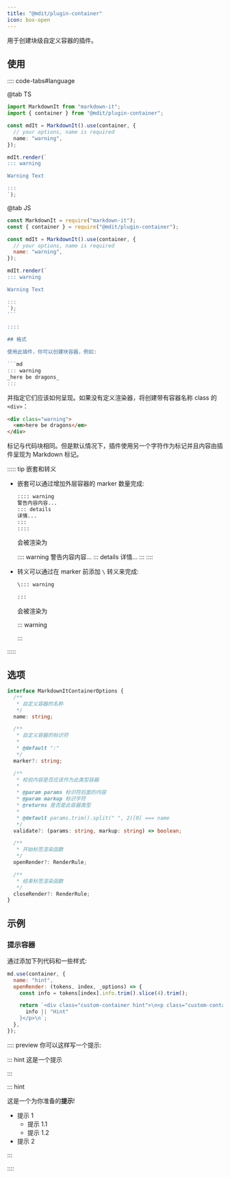 ```yaml
---
title: "@mdit/plugin-container"
icon: box-open
---
```


用于创建块级自定义容器的插件。

<!-- more -->

## 使用

:::: code-tabs#language

@tab TS

```ts
import MarkdownIt from "markdown-it";
import { container } from "@mdit/plugin-container";

const mdIt = MarkdownIt().use(container, {
  // your options, name is required
  name: "warning",
});

mdIt.render(`
::: warning

Warning Text

:::
`);
```

@tab JS

````js
const MarkdownIt = require("markdown-it");
const { container } = require("@mdit/plugin-container");

const mdIt = MarkdownIt().use(container, {
  // your options, name is required
  name: "warning",
});

mdIt.render(`
::: warning

Warning Text

:::
`);
```

::::

## 格式

使用此插件，你可以创建块容器，例如:

```md
::: warning
_here be dragons_
:::
````

并指定它们应该如何呈现。如果没有定义渲染器，将创建带有容器名称 class 的 `<div>`：

```html
<div class="warning">
  <em>here be dragons</em>
</div>
```

标记与代码块相同。但是默认情况下，插件使用另一个字符作为标记并且内容由插件呈现为 Markdown 标记。

::::: tip 嵌套和转义

- 嵌套可以通过增加外层容器的 marker 数量完成:

  ```md
  :::: warning
  警告内容内容...
  ::: details
  详情...
  :::
  ::::
  ```

  会被渲染为

  :::: warning
  警告内容内容...
  ::: details
  详情...
  :::
  ::::

- 转义可以通过在 marker 前添加 `\` 转义来完成:

  ```md
  \::: warning

  :::
  ```

  会被渲染为

  \::: warning

  :::

:::::

## 选项

```ts
interface MarkdownItContainerOptions {
  /**
   * 自定义容器的名称
   */
  name: string;

  /**
   * 自定义容器的标识符
   *
   * @default ":"
   */
  marker?: string;

  /**
   * 校验内容是否应该作为此类型容器
   *
   * @param params 标识符后面的内容
   * @param markup 标识字符
   * @returns 是否是此容器类型
   *
   * @default params.trim().split(" ", 2)[0] === name
   */
  validate?: (params: string, markup: string) => boolean;

  /**
   * 开始标签渲染函数
   */
  openRender?: RenderRule;

  /**
   * 结束标签渲染函数
   */
  closeRender?: RenderRule;
}
```

## 示例

### 提示容器

通过添加下列代码和一些样式:

```js
md.use(container, {
  name: "hint",
  openRender: (tokens, index, _options) => {
    const info = tokens[index].info.trim().slice(4).trim();

    return `<div class="custom-container hint">\n<p class="custom-container-title">${
      info || "Hint"
    }</p>\n`;
  },
});
```

:::: preview 你可以这样写一个提示:

::: hint 这是一个提示

:::

::: hint

这是一个为你准备的**提示**!

- 提示 1
  - 提示 1.1
  - 提示 1.2
- 提示 2

:::

::::
